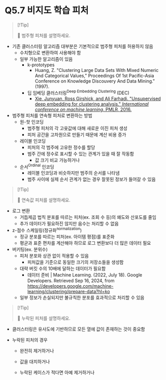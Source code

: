 # Q5.7 비지도 학습 피처

>   [!Tip]
>
>   🙋 범주형 피처를 설명하세요.

-   기존 클러스터링 알고리즘 대부분은 기본적으로 범주형 피처를 허용하지 않음
    -   수치형으로 변환하여 사용해야 함
    -   일부 가능한 알고리즘이 있음
        -   k-prototypes
            -   Huang, Z. "Clustering Large Data Sets With Mixed Numeric And Categorical Values," Proceedings Of 1st Pacific-Asia Conference on Knowledge Discouvery And Data Mining." (1997).
        -   딥 임베딩 클러스터링<sup>Deep Embedding Clustering</sup> (DEC)
            -   [Xie, Junyuan, Ross Girshick, and Ali Farhadi. "Unsupervised deep embedding for clustering analysis." *International conference on machine learning*. PMLR, 2016.](https://proceedings.mlr.press/v48/xieb16.pdf)
-   범주형 피처를 연속형 피처로 변환하는 방법
    -   원-핫 인코딩
        -   범주형 피처의 각 고윳값에 대해 새로운 이진 피처 생성
        -   피처 공간을 고차원으로 만들기 때문에 계산 비용 증가
    -   레이블 인코딩
        -   피처의 각 범주에 고유한 정수를 할당
        -   범주 간에 정수로 표시할 수 있는 관계가 있을 때 잘 작동함
            -   값 크기 비교 가능하거나
    -   순서<sup>Ordinal</sup> 인코딩
        -   레이블 인코딩과 비슷하지만 범주의 순서를 나타냄
        -   범주 사이에 실제 순서 관계가 없는 경우 잘못된 정보가 들어갈 수 있음

>   [!Tip]
>
>   🙋 연속값 피처를 설명하세요.

-   로그 변환
    -   거듭제곱 법칙 분포를 따르는 피처(ex. 조회 수 등)의 왜도와 산포도를 줄임
    -   추가 데이터가 필요하진 않지만 음수는 처리할 수 없음
-   z-점수 스케일링(정규화<sup>normalization</sup>)
    -   정규 분포를 따르는 피처(ex. 아이템 평점)를 표준화
    -   평균과 표준 편차를 계산해야 하므로 로그 변환보다 더 많은 데이터 필요
-   버키팅(ex. 분위수)
    -   피처 분포와 상관 없이 적용할 수 있음
        -   피처값을 기준으로 동일한 크기의 저장소들을 생성함
    -   대략 버킷 수의 10배에 달하는 데이터가 필요함
        -   데이터 준비 | Machine Learning. (2022, July 18). Google Developers. Retrieved Sep 16, 2024, from https://developers.google.com/machine-learning/clustering/prepare-data?hl=ko
    -   일부 정보가 손실되지만 불규칙한 분포를 효과적으로 처리할 수 있음

>   [!Tip]
>
>   🙋 누락된 피처를 설명하세요.

-   클러스터링은 유사도에 기반하므로 모든 열에 값이 존재하는 것이 중요함

-   누락된 피처의 경우

    -   완전히 제거하거나

    -   값을 대치하거나

    -   누락된 케이스가 적다면 아예 제거하거나

        

